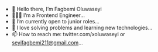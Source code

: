 - 👋 Hello there, I’m Fagbemi Oluwaseyi
- 👨🏽‍💻 I’m a Frontend Engineer...
- 💼 I’m currently open to junior roles...
- 🧐 I love solving problems and learning new technologies...
- 📫 How to reach me: twitter.com/xoluwaseyi or seyifagbemi211@gmail.com...

<!---
xOluwaseyi/xOluwaseyi is a ✨ special ✨ repository because its `README.md` (this file) appears on your GitHub profile.
You can click the Preview link to take a look at your changes.
--->

